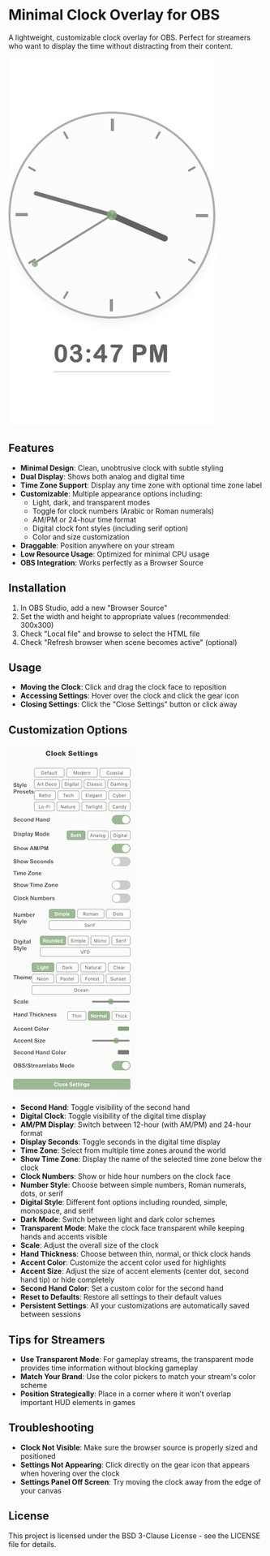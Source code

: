 # Minimal Clock Overlay for OBS

A lightweight, customizable clock overlay for OBS. Perfect for streamers who want to display the time without distracting from their content.

![Default Clock](screenshots/default-clock.png)

## Features

- **Minimal Design**: Clean, unobtrusive clock with subtle styling
- **Dual Display**: Shows both analog and digital time
- **Time Zone Support**: Display any time zone with optional time zone label
- **Customizable**: Multiple appearance options including:
  - Light, dark, and transparent modes
  - Toggle for clock numbers (Arabic or Roman numerals)
  - AM/PM or 24-hour time format
  - Digital clock font styles (including serif option)
  - Color and size customization
- **Draggable**: Position anywhere on your stream
- **Low Resource Usage**: Optimized for minimal CPU usage
- **OBS Integration**: Works perfectly as a Browser Source


## Installation

1. In OBS Studio, add a new "Browser Source"
2. Set the width and height to appropriate values (recommended: 300x300)
3. Check "Local file" and browse to select the HTML file
4. Check "Refresh browser when scene becomes active" (optional)

## Usage

- **Moving the Clock**: Click and drag the clock face to reposition
- **Accessing Settings**: Hover over the clock and click the gear icon
- **Closing Settings**: Click the "Close Settings" button or click away

## Customization Options

![Settings Panel](screenshots/settings-panel.png)

- **Second Hand**: Toggle visibility of the second hand
- **Digital Clock**: Toggle visibility of the digital time display
- **AM/PM Display**: Switch between 12-hour (with AM/PM) and 24-hour format
- **Display Seconds**: Toggle seconds in the digital time display
- **Time Zone**: Select from multiple time zones around the world
- **Show Time Zone**: Display the name of the selected time zone below the clock
- **Clock Numbers**: Show or hide hour numbers on the clock face
- **Number Style**: Choose between simple numbers, Roman numerals, dots, or serif
- **Digital Style**: Different font options including rounded, simple, monospace, and serif
- **Dark Mode**: Switch between light and dark color schemes
- **Transparent Mode**: Make the clock face transparent while keeping hands and accents visible
- **Scale**: Adjust the overall size of the clock
- **Hand Thickness**: Choose between thin, normal, or thick clock hands
- **Accent Color**: Customize the accent color used for highlights
- **Accent Size**: Adjust the size of accent elements (center dot, second hand tip) or hide completely
- **Second Hand Color**: Set a custom color for the second hand
- **Reset to Defaults**: Restore all settings to their default values
- **Persistent Settings**: All your customizations are automatically saved between sessions

## Tips for Streamers

- **Use Transparent Mode**: For gameplay streams, the transparent mode provides time information without blocking gameplay
- **Match Your Brand**: Use the color pickers to match your stream's color scheme
- **Position Strategically**: Place in a corner where it won't overlap important HUD elements in games

## Troubleshooting

- **Clock Not Visible**: Make sure the browser source is properly sized and positioned
- **Settings Not Appearing**: Click directly on the gear icon that appears when hovering over the clock
- **Settings Panel Off Screen**: Try moving the clock away from the edge of your canvas


## License

This project is licensed under the BSD 3-Clause License - see the LICENSE file for details.